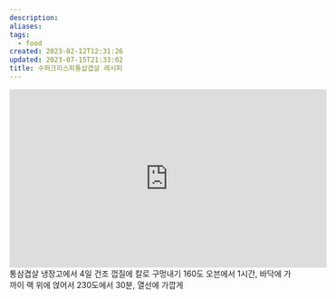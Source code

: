 ```yaml
---
description:
aliases: 
tags:
  - food
created: 2023-02-12T12:31:26
updated: 2023-07-15T21:33:02
title: 수퍼크리스피통삽겹살 레시피
---
```

<iframe width="560" height="315" src="https://www.youtube.com/embed/LPlSBYGhg7Y" title="YouTube video player" frameborder="0" allow="accelerometer; autoplay; clipboard-write; encrypted-media; gyroscope; picture-in-picture; web-share" allowfullscreen></iframe>
통삼겹살 냉장고에서 4일 건조  
껍질에 칼로 구멍내기  
160도 오븐에서 1시간, 바닥에 가까이 랙 위에 얹어서  
230도에서 30분, 열선에 가깝게

